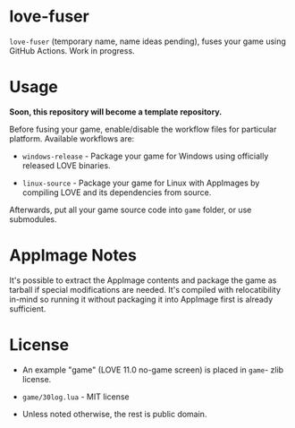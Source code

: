 love-fuser
=====

`love-fuser` (temporary name, name ideas pending), fuses your game using GitHub Actions. Work in progress.

Usage
=====

**Soon, this repository will become a template repository.**

Before fusing your game, enable/disable the workflow files for particular platform. Available workflows are:

* `windows-release` - Package your game for Windows using officially released LOVE binaries.

* `linux-source` - Package your game for Linux with AppImages by compiling LOVE and its dependencies from source.

Afterwards, put all your game source code into `game` folder, or use submodules.

AppImage Notes
=====

It's possible to extract the AppImage contents and package the game as tarball if special modifications are needed.
It's compiled with relocatibility in-mind so running it without packaging it into AppImage first is already sufficient.

License
=====

* An example "game" (LOVE 11.0 no-game screen) is placed in `game`- zlib license.

* `game/30log.lua` - MIT license

* Unless noted otherwise, the rest is public domain.
